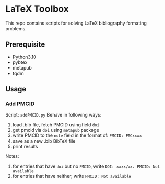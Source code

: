 # LaTeX Toolbox

This repo contains scripts for solving LaTeX bibliography formating problems.

## Prerequisite

- Python3.10
- pybtex
- metapub
- tqdm

## Usage

### Add PMCID 

Script: `addPMCID.py` 
Behave in following ways:
1. load .bib file, fetch PMCID using field `doi` 
2. get pmcid via `doi` using `metapub` package
3. write PMCID to the `note` field in the format of: `PMCID: PMCxxxx`
4. save as a new .bib BibTeX file
5. print results

Notes:
1. for entries that have `doi` but no `PMCID`, write `DOI: xxxx/xx. PMCID: Not available`
2. for entries that have neither, write `PMCID: Not available`

